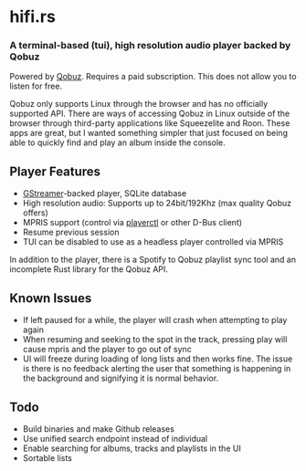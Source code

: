 # hifi.rs

### A terminal-based (tui), high resolution audio player backed by Qobuz

Powered by [Qobuz](https://www.qobuz.com). Requires a paid subscription. This does not allow you to listen for free.

Qobuz only supports Linux through the browser and has no officially supported API. There are ways of accessing Qobuz in Linux outside of the browser through third-party applications like Squeezelite and Roon. These apps are great, but I wanted something simpler that just focused on being able to quickly find and play an album inside the console.

## Player Features

- [GStreamer](https://gstreamer.freedesktop.org/)-backed player, SQLite database
- High resolution audio: Supports up to 24bit/192Khz (max quality Qobuz offers)
- MPRIS support (control via [playerctl](https://github.com/altdesktop/playerctl) or other D-Bus client)
- Resume previous session
- TUI can be disabled to use as a headless player controlled via MPRIS

In addition to the player, there is a Spotify to Qobuz playlist sync tool and an incomplete Rust library for the Qobuz API.

## Known Issues

- If left paused for a while, the player will crash when attempting to play again
- When resuming and seeking to the spot in the track, pressing play will cause mpris and the player to go out of sync
- UI will freeze during loading of long lists and then works fine. The issue is there is no feedback alerting the user that something is happening in the background and signifying it is normal behavior.

## Todo

- Build binaries and make Github releases
- Use unified search endpoint instead of individual
- Enable searching for albums, tracks and playlists in the UI
- Sortable lists
